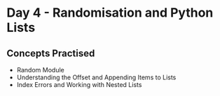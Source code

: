 # Day 4 - Randomisation and Python Lists
## Concepts Practised
- Random Module
- Understanding the Offset and Appending Items to Lists
- Index Errors and Working with Nested Lists